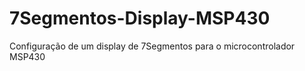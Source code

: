 # 7Segmentos-Display-MSP430
Configuração de um display de 7Segmentos para o microcontrolador MSP430
